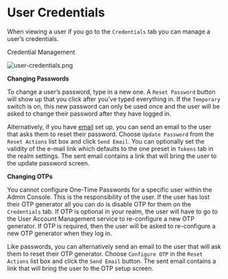 # User Credentials

When viewing a user if you go to the `Credentials` tab you can manage a user’s credentials.

Credential Management

![user-credentials.png](https://wjw465150.gitbooks.io/keycloak-documentation/content/server\_admin/keycloak-images/user-credentials.png)

**Changing Passwords**

To change a user’s password, type in a new one. A `Reset Password` button will show up that you click after you’ve typed everything in. If the `Temporary` switch is on, this new password can only be used once and the user will be asked to change their password after they have logged in.

Alternatively, if you have [email](https://wjw465150.gitbooks.io/keycloak-documentation/content/server\_admin/topics/realms/email.html#\_email) set up, you can send an email to the user that asks them to reset their password. Choose `Update Password` from the `Reset Actions` list box and click `Send Email`. You can optionally set the validity of the e-mail link which defaults to the one preset in `Tokens` tab in the realm settings. The sent email contains a link that will bring the user to the update password screen.

**Changing OTPs**

You cannot configure One-Time Passwords for a specific user within the Admin Console. This is the responsibility of the user. If the user has lost their OTP generator all you can do is disable OTP for them on the `Credentials` tab. If OTP is optional in your realm, the user will have to go to the User Account Management service to re-configure a new OTP generator. If OTP is required, then the user will be asked to re-configure a new OTP generator when they log in.

Like passwords, you can alternatively send an email to the user that will ask them to reset their OTP generator. Choose `Configure OTP` in the `Reset Actions` list box and click the `Send Email` button. The sent email contains a link that will bring the user to the OTP setup screen.
